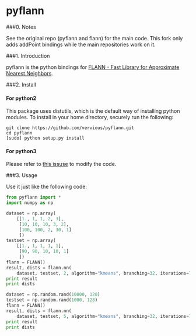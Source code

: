 pyflann
=============

###0. Notes

See the original repo (pyflann and flann) for the main code. This fork only adds addPoint bindings while the main repositories work on it.

###1. Introduction

pyflann is the python bindings for [FLANN - Fast Library for Approximate Nearest Neighbors](http://www.cs.ubc.ca/research/flann/).

###2. Install

#### For python2

This package uses distutils, which is the default way of installing python modules. To install in your home directory, securely run the following:
```
git clone https://github.com/vervious/pyflann.git
cd pyflann
[sudo] python setup.py install
```

#### For python3

Please refer to [this issuse](https://github.com/primetang/pyflann/issues/1) to modify the code.

###3. Usage

Use it just like the following code:
```python
from pyflann import *
import numpy as np

dataset = np.array(
    [[1., 1, 1, 2, 3],
     [10, 10, 10, 3, 2],
     [100, 100, 2, 30, 1]
     ])
testset = np.array(
    [[1., 1, 1, 1, 1],
     [90, 90, 10, 10, 1]
     ])
flann = FLANN()
result, dists = flann.nn(
    dataset, testset, 2, algorithm="kmeans", branching=32, iterations=7, checks=16)
print result
print dists

dataset = np.random.rand(10000, 128)
testset = np.random.rand(1000, 128)
flann = FLANN()
result, dists = flann.nn(
    dataset, testset, 5, algorithm="kmeans", branching=32, iterations=7, checks=16)
print result
print dists
```
